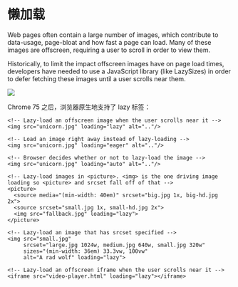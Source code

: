 # 懒加载

Web pages often contain a large number of images, which contribute to data-usage, page-bloat and how fast a page can load. Many of these images are offscreen, requiring a user to scroll in order to view them.

Historically, to limit the impact offscreen images have on page load times, developers have needed to use a JavaScript library \(like LazySizes\) in order to defer fetching these images until a user scrolls near them.

![](https://ww1.sinaimg.cn/large/007rAy9hly1g1vpvdx4mgj31g90u07br.jpg)

Chrome 75 之后，浏览器原生地支持了 lazy 标签：

```markup
<!-- Lazy-load an offscreen image when the user scrolls near it -->
<img src="unicorn.jpg" loading="lazy" alt=".."/>

<!-- Load an image right away instead of lazy-loading -->
<img src="unicorn.jpg" loading="eager" alt=".."/>

<!-- Browser decides whether or not to lazy-load the image -->
<img src="unicorn.jpg" loading="auto" alt=".."/>

<!-- Lazy-load images in <picture>. <img> is the one driving image 
loading so <picture> and srcset fall off of that -->
<picture>
  <source media="(min-width: 40em)" srcset="big.jpg 1x, big-hd.jpg 2x">
  <source srcset="small.jpg 1x, small-hd.jpg 2x">
  <img src="fallback.jpg" loading="lazy">
</picture>

<!-- Lazy-load an image that has srcset specified -->
<img src="small.jpg"
     srcset="large.jpg 1024w, medium.jpg 640w, small.jpg 320w"
     sizes="(min-width: 36em) 33.3vw, 100vw"
     alt="A rad wolf" loading="lazy">

<!-- Lazy-load an offscreen iframe when the user scrolls near it -->
<iframe src="video-player.html" loading="lazy"></iframe>
```

